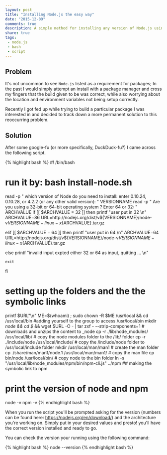 ```yaml
---
layout: post
title: "Installing Node.js the easy way"
date: "2015-12-09"
comments: true
description: A simple method for installing any version of Node.js using bash.
share: true
tags:
 - node.js
 - bash
 - script
---
```


## Problem

It's not uncommon to see `Node.js` listed as a requirement for packages; In the past I would simply attempt an install with a package manager and cross my fingers that the build given to be was correct, while also worrying about the location and environment variables not being setup correctly.

Recently I got fed up while trying to build a particular package I was interested in and decided to track down a more permanent solution to this reoccurring problem.

## Solution

After some google-fu (or more specifically, DuckDuck-fu?) I came across the following script.

{% highlight bash %}
#! /bin/bash
# run it by: bash install-node.sh
read -p " which version of Node do you need to install: enter 0.10.24, 0.10.28, or 4.2.2 (or any other valid version): " VERSIONNAME
read -p " Are you using a 32-bit or 64-bit operating system ? Enter 64 or 32: " ARCHVALUE
if [[ $ARCHVALUE = 32 ]]
    then
    printf "user put in 32 \n"
    ARCHVALUE=86
    URL=http://nodejs.org/dist/v${VERSIONNAME}/node-v${VERSIONNAME}-linux-x${ARCHVALUE}.tar.gz

elif [[ $ARCHVALUE = 64 ]]
    then
    printf "user put in 64 \n"
    ARCHVALUE=64
    URL=http://nodejs.org/dist/v${VERSIONNAME}/node-v${VERSIONNAME}-linux-x${ARCHVALUE}.tar.gz

else
    printf "invalid input expted either 32 or 64 as input, quitting ... \n"

    exit
fi

# setting up the folders and the the symbolic links
printf $URL"\n"
ME=$(whoami) ; sudo chown -R $ME /usr/local && cd /usr/local/bin #adding yourself to the group to access /usr/local/bin
mkdir _node && cd $_ && wget $URL -O - | tar zxf - --strip-components=1 # downloads and unzips the content to _node
cp -r ./lib/node_modules/ /usr/local/lib/ # copy the node modules folder to the /lib/ folder
cp -r ./include/node /usr/local/include/ # copy the /include/node folder to /usr/local/include folder
mkdir /usr/local/man/man1 # create the man folder
cp ./share/man/man1/node.1 /usr/local/man/man1/ # copy the man file
cp bin/node /usr/local/bin/ # copy node to the bin folder
ln -s "/usr/local/lib/node_modules/npm/bin/npm-cli.js" ../npm ## making the symbolic link to npm
# print the version of node and npm
node -v
npm -v
{% endhighlight bash %}

When you run the script you'll be prompted asking for the version (numbers can be found here: https://nodejs.org/en/download/) and the architecture you're working on. Simply put in your desired values and presto! you'll have the correct version installed and ready to go.

You can check the version your running using the following command:

{% highlight bash %}
node --version
{% endhighlight bash %}
